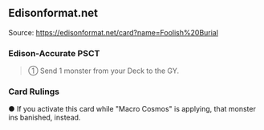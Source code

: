 
## Edisonformat.net

Source: https://edisonformat.net/card?name=Foolish%20Burial

### Edison-Accurate PSCT

> ① Send 1 monster from your Deck to the GY.

### Card Rulings

● If you activate this card while "Macro Cosmos" is applying, that monster ins banished, instead.
            